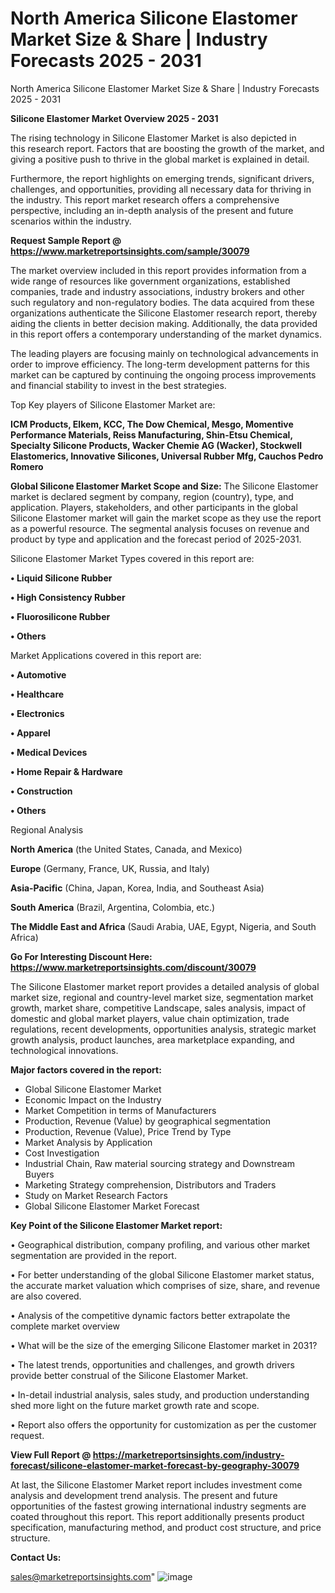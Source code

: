# North America Silicone Elastomer Market Size & Share | Industry Forecasts 2025 - 2031
North America Silicone Elastomer Market Size & Share | Industry Forecasts 2025 - 2031

<Strong> Silicone Elastomer Market Overview 2025 - 2031</strong>

The rising technology in Silicone Elastomer Market is also depicted in this research report. Factors that are boosting the growth of the market, and giving a positive push to thrive in the global market is explained in detail.

Furthermore, the report highlights on emerging trends, significant drivers, challenges, and opportunities, providing all necessary data for thriving in the industry. This report market research offers a comprehensive perspective, including an in-depth analysis of the present and future scenarios within the industry.

<strong>Request Sample Report @ <a href=https://www.marketreportsinsights.com/sample/30079>https://www.marketreportsinsights.com/sample/30079</a></strong>

The market overview included in this report provides information from a wide range of resources like government organizations, established companies, trade and industry associations, industry brokers and other such regulatory and non-regulatory bodies. The data acquired from these organizations authenticate the Silicone Elastomer research report, thereby aiding the clients in better decision making. Additionally, the data provided in this report offers a contemporary understanding of the market dynamics.

The leading players are focusing mainly on technological advancements in order to improve efficiency. The long-term development patterns for this market can be captured by continuing the ongoing process improvements and financial stability to invest in the best strategies.

Top Key players of Silicone Elastomer Market are:

<strong>ICM Products, Elkem, KCC, The Dow Chemical, Mesgo, Momentive Performance Materials, Reiss Manufacturing, Shin-Etsu Chemical, Specialty Silicone Products, Wacker Chemie AG (Wacker), Stockwell Elastomerics, Innovative Silicones, Universal Rubber Mfg, Cauchos Pedro Romero</strong>

<strong><b>Global Silicone Elastomer Market Scope and Size:</b></strong>
The Silicone Elastomer market is declared segment by company, region (country), type, and application. Players, stakeholders, and other participants in the global Silicone Elastomer market will gain the market scope as they use the report as a powerful resource. The segmental analysis focuses on revenue and product by type and application and the forecast period of 2025-2031.

Silicone Elastomer Market Types covered in this report are:

<strong>• Liquid Silicone Rubber

• High Consistency Rubber

• Fluorosilicone Rubber

• Others</strong>

Market Applications covered in this report are:

<strong>• Automotive

• Healthcare

• Electronics

• Apparel

• Medical Devices

• Home Repair & Hardware

• Construction

• Others</strong> 

Regional Analysis

<strong>North America</strong> (the United States, Canada, and Mexico)

<strong>Europe</strong> (Germany, France, UK, Russia, and Italy)

<strong>Asia-Pacific</strong> (China, Japan, Korea, India, and Southeast Asia)

<strong>South America</strong> (Brazil, Argentina, Colombia, etc.)

<strong>The Middle East and Africa</strong> (Saudi Arabia, UAE, Egypt, Nigeria, and South Africa)

<strong>Go For Interesting Discount Here: <a href=https://www.marketreportsinsights.com/discount/30079>https://www.marketreportsinsights.com/discount/30079</a></strong>

The Silicone Elastomer market report provides a detailed analysis of global market size, regional and country-level market size, segmentation market growth, market share, competitive Landscape, sales analysis, impact of domestic and global market players, value chain optimization, trade regulations, recent developments, opportunities analysis, strategic market growth analysis, product launches, area marketplace expanding, and technological innovations.

<strong><b>Major factors covered in the report:</b></strong>
<ul>
  <li>Global Silicone Elastomer Market </li>
  <li>Economic Impact on the Industry</li>
  <li>Market Competition in terms of Manufacturers</li>
  <li>Production, Revenue (Value) by geographical segmentation</li>
  <li>Production, Revenue (Value), Price Trend by Type</li>
  <li>Market Analysis by Application</li>
  <li>Cost Investigation</li>
  <li>Industrial Chain, Raw material sourcing strategy and Downstream Buyers</li>
  <li>Marketing Strategy comprehension, Distributors and Traders</li>
  <li>Study on Market Research Factors</li>
  <li>Global Silicone Elastomer Market Forecast</li>
</ul>

<strong><b>Key Point of the Silicone Elastomer Market report:</b></strong>

• Geographical distribution, company profiling, and various other market segmentation are provided in the report.

• For better understanding of the global Silicone Elastomer market status, the accurate market valuation which comprises of size, share, and revenue are also covered.

• Analysis of the competitive dynamic factors better extrapolate the complete market overview

• What will be the size of the emerging Silicone Elastomer market in 2031?

• The latest trends, opportunities and challenges, and growth drivers provide better construal of the Silicone Elastomer Market.

• In-detail industrial analysis, sales study, and production understanding shed more light on the future market growth rate and scope.

• Report also offers the opportunity for customization as per the customer request.

<strong><b>View Full Report @ <a href=https://marketreportsinsights.com/industry-forecast/silicone-elastomer-market-forecast-by-geography-30079>https://marketreportsinsights.com/industry-forecast/silicone-elastomer-market-forecast-by-geography-30079</a></b></strong>


At last, the Silicone Elastomer Market report includes investment come analysis and development trend analysis. The present and future opportunities of the fastest growing international industry segments are coated throughout this report. This report additionally presents product specification, manufacturing method, and product cost structure, and price structure.

<strong>Contact Us:</strong>

sales@marketreportsinsights.com"
![image](https://github.com/user-attachments/assets/9bd22ac8-d710-40d9-8561-4114716f2845)
